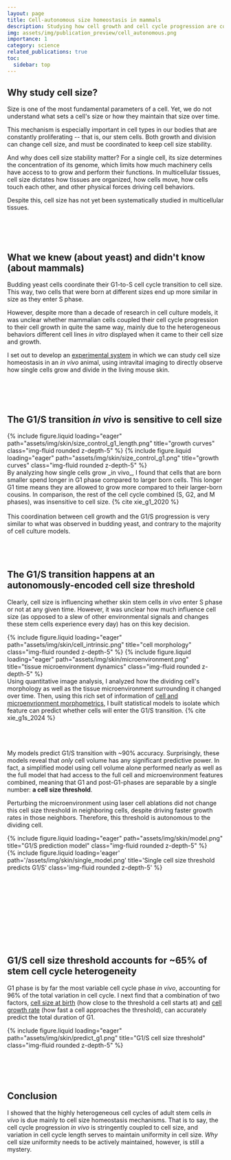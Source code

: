 ```yaml
---
layout: page
title: Cell-autonomous size homeostasis in mammals
description: Studying how cell growth and cell cycle progression are coupled in adult mouse skin stem cells.
img: assets/img/publication_preview/cell_autonomous.png
importance: 1
category: science
related_publications: true
toc:
  sidebar: top
---
```



## Why study cell size?

Size is one of the most fundamental parameters of a cell. Yet, we do not
understand what sets a cell's size or how they maintain that size over time.

This mechanism is especially important in cell types in our bodies that are
constantly proliferating -- that is, our stem cells. Both growth and division can
change cell size, and must be coordinated to keep cell size stability.

And why does cell size stability matter? For a single cell, its size
determines the concentration of its genome, which limits how much machinery
cells have access to to grow and perform their functions. In multicellular tissues, cell size
dictates how tissues are organized, how cells move, how cells touch each other,
and other physical forces driving cell behaviors.

Despite this, cell size has not yet been systematically studied in multicellular tissues.

<br>
<br>
<br>

## What we knew (about yeast) and didn't know (about mammals)

Budding yeast cells coordinate their G1-to-S cell cycle transition to cell size.
This way, two cells that were born at different sizes end up more similar in size as they
enter S phase.

However, despite more than a decade of research in cell culture models, it was
unclear whether mammalian cells coupled their cell cycle progression to their
cell growth in quite the same way, mainly due to the heterogeneous behaviors different
cell lines _in vitro_ displayed when it came to their cell size and growth.

I set out to develop an [experimental system](https://xies.github.io/projects/4d_single_cell_in_vivo_imaging/) in which we can study cell size homeostasis in an _in vivo_ animal,
using intravital imaging to directly observe how single cells grow
and divide in the living mouse skin.

<br>
<br>
<br>

## The G1/S transition _in vivo_ is sensitive to cell size
<div class="row">
  <div class="col-2">
      {% include figure.liquid loading="eager" path="assets/img/skin/size_control_g1_length.png" title="growth curves" class="img-fluid rounded z-depth-5" %}
      {% include figure.liquid loading="eager" path="assets/img/skin/size_control_g1.png" title="growth curves" class="img-fluid rounded z-depth-5" %}
  </div>
  <div class="col-10">
    By analyzing how single cells grow _in vivo_, I found that cells that are born
    smaller spend longer in G1 phase compared to larger born cells. This longer G1
    time means they are allowed to grow more compared to their larger-born cousins. In
    comparison, the rest of the cell cycle combined (S, G2, and M phases), was
    insensitive to cell size. {% cite xie_g1_2020 %}
    <br>
    <br>
    This coordination between cell growth and the G1/S progression is very similar
    to what was observed in budding yeast, and contrary to the majority of cell culture
    models.
  </div>
</div>

<br>
<br>
<br>

## The G1/S transition happens at an autonomously-encoded cell size threshold

Clearly, cell size is influencing whether skin stem cells _in vivo_ enter S phase or not
at any given time. However, it was unclear how much influence cell size (as opposed to a slew
   of other environmental signals and changes these stem cells experience every day)
   has on this key decision.

<div class="row">
  <div class="col-3">
      {% include figure.liquid loading="eager" path="assets/img/skin/cell_intrinsic.png" title="cell morphology" class="img-fluid rounded z-depth-5" %}
      {% include figure.liquid loading="eager" path="assets/img/skin/microenvironment.png" title="tissue microenvironment dynamics" class="img-fluid rounded z-depth-5" %}
    </div>
    <div class="col-9">
      Using quantitative image analysis, I analyzed how the dividing cell's morphology
      as well as the tissue microenvironment surrounding it changed over time. Then,
      using this rich set of information of <u>cell and microenvrionment morphometrics</u>, I
      built statistical models to isolate which feature can predict whether cells will enter
      the G1/S transition. {% cite xie_g1s_2024 %}
    </div>
</div>
<br>
<br>
<br>

My models predict G1/S transition with ~90% accuracy. Surprisingly, these models
reveal that _only_ cell volume has any significant predictive power. In fact, a
simplified model using cell volume alone performed nearly
as well as the full model that had access to the full cell and microenvironment
features combined, meaning that G1 and post-G1-phases are separable by a single
number: <b>a cell size threshold</b>.

Perturbing the microenvironment using laser cell ablations did not change this cell size threshold
in neighboring cells, despite driving faster growth rates in those neighbors.
Therefore, this threshold is autonomous to the dividing cell.

<div class="row" style='height:200px;'>
  <div class="col-2 h-100">
      {% include figure.liquid loading="eager" path="assets/img/skin/model.png" title="G1/S prediction model" class="img-fluid rounded z-depth-5" %}
  </div>
  <div class="col-2 h-100">
      {% include figure.liquid loading='eager' path='/assets/img/skin/single_model.png' title='Single cell size threshold predicts G1/S' class='img-fluid rounded z-depth-5' %}
  </div>
</div>

<br>
<br>
<br>

## G1/S cell size threshold accounts for ~65% of stem cell cycle heterogeneity

G1 phase is by far the most variable cell cycle phase _in vivo_, accounting for
96% of the total variation in cell cycle. I next find that a combination of two
factors, <u>cell size at birth</u> (how close to the threshold a cell starts at) and <u>cell growth rate</u>
(how fast a cell approaches the threshold), can accurately predict the total
duration of G1.

<div class="container">
  <div class="row justify-content-md-center">
    <div class="col-md-auto">
      {% include figure.liquid loading="eager" path="assets/img/skin/predict_g1.png" title="G1/S cell size threshold" class="img-fluid rounded z-depth-5" %}
    </div>
  </div>
</div>

<br>
<br>
<br>
<br>

## Conclusion
I showed that the highly heterogeneous cell cycles of adult stem cells _in vivo_ is
due mainly to cell size homeostasis mechanisms. That is to say, the cell cycle progression
_in vivo_ is stringently coupled to cell size, and variation in cell cycle length
serves to maintain uniformity in cell size. _Why_ cell size uniformity needs to be actively
maintained, however, is still a mystery.

<br>
<br>
<br>
<br>
